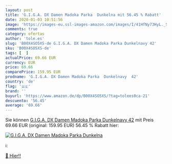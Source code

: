 ```yaml
---
layout: post
title: 'G.I.G.A. DX Damen Madoka Parka  Dunkelna mit 56.45 % Rabatt'
date: 2020-01-03 10:51:56
image: 'https://images-eu.ssl-images-amazon.com/images/I/41HfNy73HyL._SL400_.jpg'
comments: true
category: ofertas
author: 'tole.es'
slug: 'B00X4SO5XS-de G.I.G.A. DX Damen Madoka Parka Dunkelnavy 42'
sku: 'B00X4SO5XS-de'
tags: [  ]
actualPrice: 69.66 EUR
currency: EUR
price: 69.66
comparePrice: 159.95 EUR
prodname: 'G.I.G.A. DX Damen Madoka Parka  Dunkelnavy  42'
country: 'de'
flag: '🇩🇪'
brand: ''
buyurl: 'https://www.amazon.de/dp/B00X4SO5XS/?tag=tolees0ca-21'
descuento: '56.45'
average: '69.66'
---
```


Sie können [G.I.G.A. DX Damen Madoka Parka  Dunkelnavy  42](https://www.amazon.de/dp/B00X4SO5XS/?tag=tolees0ca-21) mit Preis 69.66 EUR (original: 159.95 EUR) 56.45 % Rabatt hier:

[![G.I.G.A. DX Damen Madoka Parka  Dunkelna](https://images-eu.ssl-images-amazon.com/images/I/41HfNy73HyL._SL400_.jpg)](https://www.amazon.de/dp/B00X4SO5XS/?tag=tolees0ca-21)

ℹ️:


[🛒 Hier!!](https://www.amazon.de/dp/B00X4SO5XS/?tag=tolees0ca-21)

